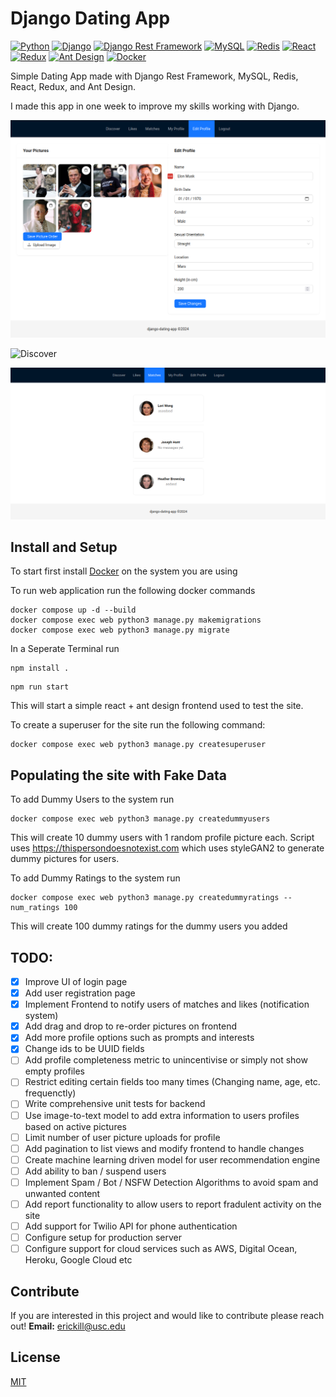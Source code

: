 # Django Dating App

[![Python](https://img.shields.io/badge/Python-3.x-blue)](https://www.python.org/)
[![Django](https://img.shields.io/badge/Django-5.x-green)](https://www.djangoproject.com/)
[![Django Rest Framework](https://img.shields.io/badge/Django%20Rest%20Framework-3.x-green)](https://www.django-rest-framework.org/)
[![MySQL](https://img.shields.io/badge/MySQL-8.x-blue)](https://www.mysql.com/)
[![Redis](https://img.shields.io/badge/Redis-7.x-red)](https://redis.io/)
[![React](https://img.shields.io/badge/React-18.x-blue)](https://reactjs.org/)
[![Redux](https://img.shields.io/badge/Redux-9.x-purple)](https://redux.js.org/)
[![Ant Design](https://img.shields.io/badge/Ant%20Design-4.x-blue)](https://ant.design/)
[![Docker](https://img.shields.io/badge/Docker-20.x-blue)](https://www.docker.com/)

Simple Dating App made with Django Rest Framework, MySQL, Redis, React, Redux, and Ant Design.

I made this app in one week to improve my skills working with Django.

![Edit Profile](assets/edit_profile.png)

![Discover](assets/discover.png)

![Matches](assets/matches.png)

## Install and Setup

To start first install [Docker](https://docs.docker.com/engine/install/) on the system you are using

To run web application run the following docker commands

```
docker compose up -d --build
docker compose exec web python3 manage.py makemigrations
docker compose exec web python3 manage.py migrate
```

In a Seperate Terminal run

```
npm install .
```

```
npm run start
```

This will start a simple react + ant design frontend used to test the site.

To create a superuser for the site run the following command:

```
docker compose exec web python3 manage.py createsuperuser
```

<!-- To run api endpoint test cases run
```
docker compose exec web python3 manage.py test
``` -->

## Populating the site with Fake Data

To add Dummy Users to the system run

```
docker compose exec web python3 manage.py createdummyusers
```

This will create 10 dummy users with 1 random profile picture each.
Script uses https://thispersondoesnotexist.com which uses styleGAN2 to generate dummy pictures for users.

To add Dummy Ratings to the system run

```
docker compose exec web python3 manage.py createdummyratings --num_ratings 100
```

This will create 100 dummy ratings for the dummy users you added

## TODO:

-   [x] Improve UI of login page
-   [x] Add user registration page
-   [x] Implement Frontend to notify users of matches and likes (notification system)
-   [x] Add drag and drop to re-order pictures on frontend
-   [x] Add more profile options such as prompts and interests
-   [x] Change ids to be UUID fields
-   [ ] Add profile completeness metric to unincentivise or simply not show empty profiles
-   [ ] Restrict editing certain fields too many times (Changing name, age, etc. frequenctly)
-   [ ] Write comprehensive unit tests for backend
-   [ ] Use image-to-text model to add extra information to users profiles based on active pictures
-   [ ] Limit number of user picture uploads for profile
-   [ ] Add pagination to list views and modify frontend to handle changes
-   [ ] Create machine learning driven model for user recommendation engine
-   [ ] Add ability to ban / suspend users
-   [ ] Implement Spam / Bot / NSFW Detection Algorithms to avoid spam and unwanted content
-   [ ] Add report functionality to allow users to report fradulent activity on the site
-   [ ] Add support for Twilio API for phone authentication
-   [ ] Configure setup for production server
-   [ ] Configure support for cloud services such as AWS, Digital Ocean, Heroku, Google Cloud etc

## Contribute

If you are interested in this project and would like to contribute please reach out! **Email:** [erickill@usc.edu](mailto:erickill@usc.edu)

## License

[MIT](LICENSE.txt)
